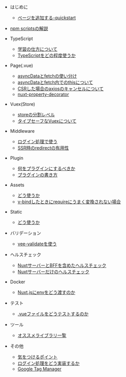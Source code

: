 - はじめに

  - [ページを追加する-quickstart](nuxt/quickstart.md)

- [npm scriptsの解説](nuxt/npm-scripts.md)
  
- TypeScript

  - [学習の仕方について](ts/how-to-learn-ts.md)
  - [TypeScriptをどの程度使うか](ts/how-much-you-use-ts.md)
  
- Page(.vue)

  - [asyncDataとfetchの使い分け](nuxt/asyncdata-or-fetch.md)
  - [asyncDataとfetch内でのthisについて](nuxt/about-this-in-asyncdata-and-fetch.md)
  - [CSRした場合のaxiosのキャンセルについて](nuxt/about-cancellation-of-axios-in-case-of-csr.md)
  - [nuxt-property-decorator]()
 
- Vuex(Store)

  - [storeの分割レベル]()
  - [タイプセーフなVuexについて]()
  
- Middleware

  - [ログイン処理で使う]()
  - [SSR時のredirectの有用性]()
  
- Plugin
    
  - [何をプラグインにするべきか]()
  - [プラグインの書き方]()

- Assets

  - [どう使うか]()
  - [v-bindしたときにrequireにうまく変換されない場合]()
  
- Static

  - [どう使うか]()

- バリデーション

  - [vee-validateを使う](nuxt/vee-validate.md)

- ヘルスチェック

  - [NuxtサーバーとBFFを含めたヘルスチェック]()
  - [Nuxtサーバーだけのヘルスチェック]()

- Docker

  - [Nuxt.jsにenvをどう渡すのか]()
  
- テスト

  - [.vueファイルをどうテストするのか]()
  
- ツール

  - [オススメライブラリ一覧]()
  
- その他

  - [気をつけるポイント]()
  - [ログイン処理をどう実装するか]()
  - [Google Tag Manager]()
